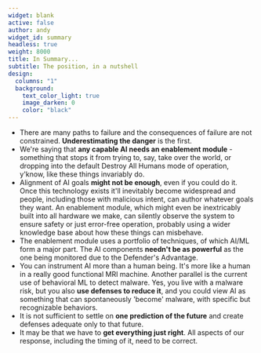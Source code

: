 ```yaml
---
widget: blank
active: false
author: andy
widget_id: summary
headless: true
weight: 8000
title: In Summary...
subtitle: The position, in a nutshell
design:
  columns: "1"
  background:
    text_color_light: true
    image_darken: 0
    color: "black"
---
```

- There are many paths to failure and the consequences of failure are not constrained.  **Underestimating the danger** is the first.
- We're saying that **any capable AI needs an enablement module** - something that stops it from trying to, say, take over the world, or dropping into the default Destroy All Humans mode of operation, y'know, like these things invariably do.
- Alignment of AI goals **might not be enough**, even if you could do it.  Once this technology exists it'll inevitably become widespread and people, including those with malicious intent, can author whatever goals they want.  An enablement module, which might even be inextricably built into all hardware we make, can silently observe the system to ensure safety or just error-free operation, probably using a wider knowledge base about how these things can misbehave.
- The enablement module uses a portfolio of techniques, of which AI/ML form a major part. The AI components **needn't be as powerful** as the one being monitored due to the Defender's Advantage.
- You can instrument AI more than a human being.  It's more like a human in a really good functional MRI machine.  Another parallel is the current use of behavioral ML to detect malware. Yes, you live with a malware risk, but you also **use defenses to reduce it**, and you could view AI as something that can spontaneously 'become' malware, with specific but recognizable behaviors.
- It is not sufficient to settle on **one prediction of the future** and create defenses adequate only to that future.
- It may be that we have to **get everything just right**.  All aspects of our response, including the timing of it, need to be correct.
